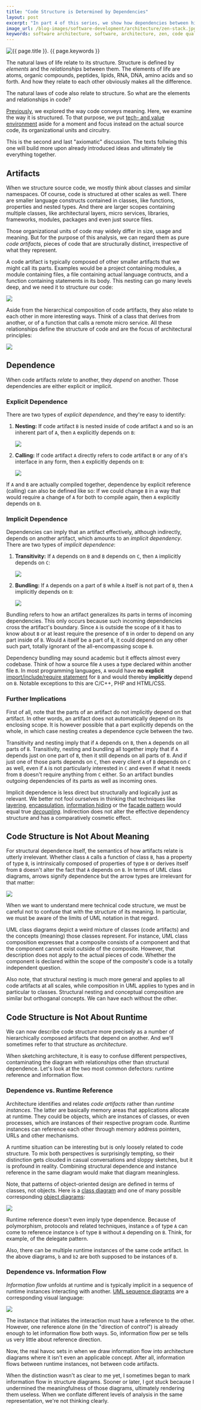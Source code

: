 ```yaml
---
title: "Code Structure is Determined by Dependencies"
layout: post
excerpt: "In part 4 of this series, we show how dependencies between hierarchically composed artifacts define the structure of source code."
image_url: /blog-images/software-development/architecture/zen-stack.jpg
keywords: software architecture, software, architecture, zen, code quality, software quality, book, software development, architecture pattern, design pattern, productivity, philosophy, dependence, object-oriented design
---
```


<img style="margin-left:auto;margin-right:auto;display:block;" src="/blog-images/software-development/architecture/zen-stack.jpg" title="{{ page.title }}" alt="{{ page.title }}. {{ page.keywords }}">

<!-- todo: start with a motivation: dependencies define structure and determnine maintainability ... -->

The natural laws of life relate to its structure. Structure is defined by *elements* and the *relationships* between them. The elements of life are atoms, organic compounds, peptides, lipids, RNA, DNA, amino acids and so forth. And how they relate to each other obviously makes all the difference.

The natural laws of code also relate to structure. So what are the elements and relationships in code?

[Previously](https://www.flowtoolz.com/2019/08/25/code-represents-customer-value-and-technology.html), we explored the way code conveys meaning. Here, we examine the way it is structured. To that purpose, we put [tech- and value environment](https://www.flowtoolz.com/2019/08/25/code-represents-customer-value-and-technology.html) aside for a moment and focus instead on the actual source code, its organizational units and circuitry.

This is the second and last "axiomatic" discussion. The texts follwing this one will build more upon already introduced ideas and ultimately tie everything together.

## Artifacts

When we structure source code, we mostly think about classes and similar namespaces. Of course, code is structured at other scales as well. There are smaller language constructs contained in classes, like functions, properties and nested types. And there are larger scopes containing multiple classes, like architectural layers, micro services, libraries, frameworks, modules, packages and even just source files.

Those organizational units of code may widely differ in size, usage and meaning. But for the purpose of this analysis, we can regard them as pure *code artifacts*, pieces of code that are structurally distinct, irrespective of what they represent.

A code artifact is typically composed of other smaller artifacts that we might call its parts. Examples would be a project containing modules, a module containing files, a file containing actual language contructs, and a function containing statements in its body. This nesting can go many levels deep, and we need it to structure our code:

![](/blog-images/software-development/architecture/code-artifact-hierarchy-no-dependence.jpg)

Aside from the hierarchical composition of code artifacts, they also relate to each other in more interesting ways. Think of a class that derives from another, or of a function that calls a remote micro service. All these relationships define the structure of code and are the focus of architectural principles:

![](/blog-images/software-development/architecture/code-artifact-hierarchy.jpg)

## Dependence

When code artifacts *relate* to another, they *depend* on another. Those dependencies are either explicit or implicit.

### Explicit Dependence

There are two types of *explicit dependence*, and they're easy to identify:

1. **Nesting:** If code artifact `B` is nested inside of code artifact `A` and so is an inherent part of `A`, then `A` explicitly depends on `B`:

   ![](/blog-images/software-development/architecture/b-is-part-of-a.jpg)

2. **Calling:** If code artifact `A` directly refers to code artifact `B` or any of `B`'s interface in any form, then `A` explicitly depends on `B`:

   ![](/blog-images/software-development/architecture/a-depends-on-b.jpg)

If `A` and `B` are actually compiled together, dependence by explicit reference (calling) can also be defined like so: If we could change `B` in a way that would require a change of `A` for both to compile again, then `A` explicitly depends on `B`.

### Implicit Dependence

Dependencies can imply that an artifact effectively, although indirectly, depends on another artifact, which amounts to an *implicit dependency*. There are two types of *implicit dependence*:

1. **Transitivity:** If `A` depends on `B` and `B` depends on `C`, then `A` implicitly depends on `C`:

   ![](/blog-images/software-development/architecture/transitive-dependency.jpg)

2. **Bundling:** If `A` depends on a part of `B` while `A` itself is not part of `B`, then `A` implicitly depends on `B`:

   ![](/blog-images/software-development/architecture/dependency-bundling.jpg)

Bundling refers to how an artifact generalizes its parts in terms of incoming dependencies. This only occurs because such incoming dependencies cross the artifact's boundary. Since `A` is outside the scope of `B` it has to know about `B` or at least require the presence of `B` in order to depend on any part inside of `B`. Would `A` itself be a part of `B`, it could depend on any other such part, totally ignorant of the all-encompassing scope `B`.

Dependency bundling may sound academic but it effects almost every codebase. Think of how a source file `A` uses a type declared within another file `B`. In most programming languages, `A` would have **no explicit** [import/include/require statement](https://en.wikipedia.org/wiki/Include_directive) for `B` and would thereby **implicitly** depend on `B`. Notable exceptions to this are C/C++, PHP and HTML/CSS.

<!-- todo: diagrams for the rules -->

### Further Implications

First of all, note that the parts of an artifact do not implicitly depend on that artifact. In other words, an artifact does not automatically depend on its enclosing scope. It is however possible that a part explicitly depends on the whole, in which case nesting creates a dependence cycle between the two.

Transitivity and nesting imply that if `A` depends on `B`, then `A` depends on all parts of `B`. Transitivity, nesting and bundling all together imply that if `A` depends just on one part of `B`, then it still depends on all parts of `B`. And if just one of those parts depends on `C`, then every client `A` of `B` depends on `C` as well, even if `A` is not particularly interested in `C` and even if what it needs from `B` doesn't require anything from `C` either. So an artifact bundles outgoing dependencies of its parts as well as incoming ones.

Implicit dependence is less direct but structurally and logically just as relevant. We better not fool ourselves in thinking that techniques like [layering](https://en.wikipedia.org/wiki/Layer_(object-oriented_design)), [encapsulation](https://en.wikipedia.org/wiki/Encapsulation_(computer_programming)), [information hiding](https://en.wikipedia.org/wiki/Information_hiding) or the [facade pattern](https://en.wikipedia.org/wiki/Facade_pattern) would equal true [*decoupling*](https://en.wikipedia.org/wiki/Loose_coupling). Indirection does not alter the effective dependency structure and has a comparatively cosmetic effect.

<!-- todo: example diagrams -->

## Code Structure is Not About Meaning

For structural dependence itself, the semantics of how artifacts relate is utterly irrelevant. Whether class `A` calls a function of class `B`, has a property of type `B`, is intrinsically composed of properties of type `B` or derives itself from `B` doesn't alter the fact that `A` depends on `B`. In terms of UML class diagrams, arrows signify dependence but the arrow types are irrelevant for that matter:

![](/blog-images/software-development/architecture/uml-arrows.jpg)

<!-- todo: von meaning abgrenzen, siehe schlechtes bsp. in "a philosophy of ..." wo alle views ihre eigene hintergrundfarbe definiert haben obwohl die value env. impliziert es gäbe nur eine... die tatsache dass man beim ändern einer farbe auch die anderen beachten muss ist keine dependency sondern folgt daraus dass die value environment, also die realität dessen was dargestellt werden soll nicht präzise im code abgebildet ist ...  -->

When we want to understand mere technical code structure, we must be careful not to confuse that with the structure of its meaning. In particular, we must be aware of the limits of UML notation in that regard. 

UML class diagrams depict a weird mixture of classes (code artifacts) and the concepts (meaning) those classes represent. For instance, UML class composition expresses that a composite consists of a component and that the component cannot exist outside of the composite. However, that description does not apply to the actual pieces of code. Whether the component is declared within the scope of the composite's code is a totally independent question.

Also note, that structural nesting is much more general and applies to all code artifacts at all scales, while composition in UML applies to types and in particular to classes. Structural nesting and conceptual composition are similar but orthoganal concepts. We can have each without the other.

## Code Structure is Not About Runtime

We can now describe code structure more precisely as a number of hierarchically composed artifacts that depend on another. And we'll sometimes refer to that structure as *architecture*.

When sketching architecture, it is easy to confuse different perspectives, contaminating the diagram with relationships other than structural dependence. Let's look at the two most common defectors: runtime reference and information flow.

### Dependence vs. Runtime Reference

Architecture identifies and relates *code artifacts* rather than *runtime instances*. The latter are basically memory areas that applications allocate at runtime. They could be objects, which are instances of classes, or even processes, which are instances of their respective program code. Runtime instances can reference each other through memory address pointers, URLs and other mechanisms.

A runtime situation can be interesting but is only loosely related to code structure. To mix both perspectives is surprisingly tempting, so their distinction gets clouded in casual conversations and sloppy sketches, but it is profound in reality. Combining structural dependence and instance reference in the same diagram would make that diagram meaningless.

Note, that patterns of object-oriented design are defined in terms of classes, not objects. Here is a [class diagram](https://en.wikipedia.org/wiki/Class_diagram) and one of many possible corresponding [object diagrams](https://en.wikipedia.org/wiki/Object_diagram):

![](/blog-images/software-development/architecture/classes-vs-objects.jpg)

Runtime reference doesn't even imply type dependence. Because of polymorphism, protocols and related techniques, instance `a` of type `A` can come to reference instance `b` of type `B` without `A` depending on `B`. Think, for example, of the delegate pattern.

Also, there can be multiple runtime instances of the same code artifact. In the above diagrams, `b` and `b2` are both supposed to be instances of `B`.

### Dependence vs. Information Flow

*Information flow* unfolds at runtime and is typically implicit in a sequence of runtime instances interacting with another. [UML sequence diagrams](https://en.wikipedia.org/wiki/Sequence_diagram) are a corresponding visual language:

![](/blog-images/software-development/architecture/sequence-diagram.jpg)

The instance that initiates the interaction must have a reference to the other. However, one reference alone (in the "direction of control") is already enough to let information flow both ways. So, information flow per se tells us very little about reference direction.

Now, the real havoc sets in when we draw information flow into architecture diagrams where it isn't even an applicable concept. After all, information flows between runtime instances, not between code artifacts.

When the distinction wasn't as clear to me yet, I sometimes began to mark information flow in structure diagrams. Sooner or later, I got stuck because I undermined the meaningfulness of those diagrams, ultimately rendering them useless. When we conflate different levels of analysis in the same representation, we're not thinking clearly.